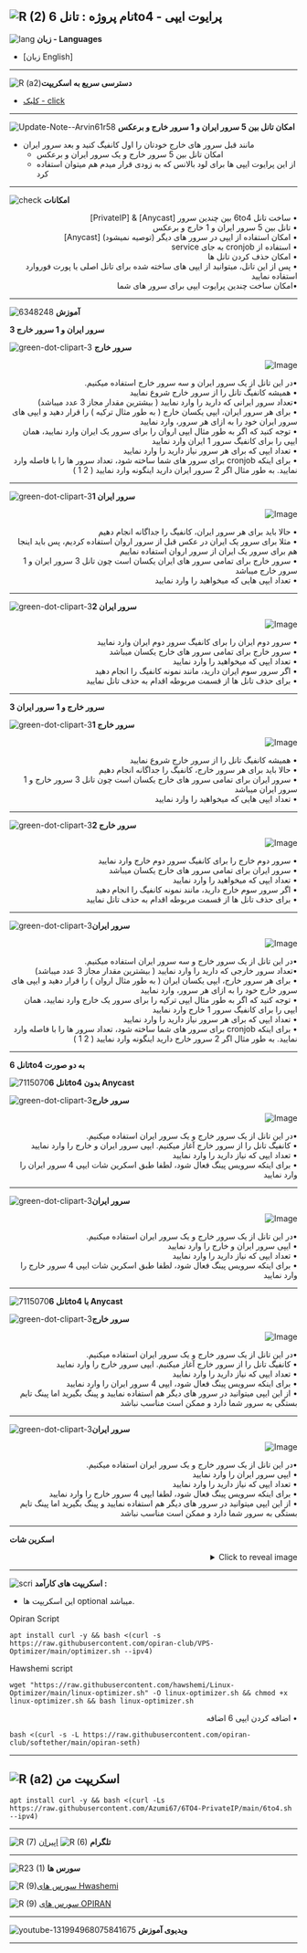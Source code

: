 ![R (2)](https://github.com/Azumi67/PrivateIP-Tunnel/assets/119934376/a064577c-9302-4f43-b3bf-3d4f84245a6f)
نام پروژه : تانل 6to4 - پرایوت ایپی
---------------------------------------------------------------
![lang](https://github.com/Azumi67/PrivateIP-Tunnel/assets/119934376/627ecb66-0445-4c15-b2a0-59e02c7f7e09)
**زبان - Languages**

- [زبان English]
------------------------
![R (a2)](https://github.com/Azumi67/6TO4-PrivateIP/assets/119934376/57a4c3f1-f637-4d4d-bec2-1de36206d136)**دسترسی سریع به اسکریپت**


- [کلیک - click](https://github.com/Azumi67/6TO4-PrivateIP/blob/main/README.md#%D8%A7%D8%B3%DA%A9%D8%B1%DB%8C%D9%BE%D8%AA-%D9%85%D9%86)
------------------------
![Update-Note--Arvin61r58](https://github.com/Azumi67/6TO4-PrivateIP/assets/119934376/abc423fc-f055-42e2-a60f-7b91e468fd04)  **امکان تانل بین 5 سرور ایران و 1 سرور خارج و برعکس**
- مانند قبل سرور های خارج خودتان را اول کانفیگ کنید و بعد سرور ایران
  - امکان تانل بین 5 سرور خارج و یک سرور ایران و برعکس
  - از این پرایوت ایپی ها برای لود بالانس که به زودی قرار میدم هم میتوان استفاده کرد
 
 ---------------------------------

![check](https://github.com/Azumi67/PrivateIP-Tunnel/assets/119934376/13de8d36-dcfe-498b-9d99-440049c0cf14)
**امکانات**
 <div dir="rtl">&bull; ساخت تانل 6to4 بین چندین سرور [Anycast] & [PrivateIP]</div>
 <div dir="rtl">&bull; تانل بین 5 سرور ایران و 1 خارج و برعکس</div>
 <div dir="rtl">&bull; امکان استفاده از ایپی در سرور های دیگر (توصیه نمیشود) [Anycast]</div>
 <div dir="rtl">&bull; استفاده از cronjob به جای service</div>
 <div dir="rtl">&bull; امکان  حذف کردن تانل ها</div>
 <div dir="rtl">&bull; پس از این تانل، میتوانید از ایپی های ساخته شده برای تانل اصلی یا پورت فوروارد استفاده نمایید</div>
 <div dir="rtl">&bull;امکان ساخت چندین پرایوت ایپی برای سرور های شما</div>
 
 ------------------------------------------------------
  
  ![6348248](https://github.com/Azumi67/PrivateIP-Tunnel/assets/119934376/398f8b07-65be-472e-9821-631f7b70f783)
**آموزش**

 

**3 سرور ایران و 1 سرور خارج**

![green-dot-clipart-3](https://github.com/Azumi67/6TO4-PrivateIP/assets/119934376/902a2efa-f48f-4048-bc2a-5be12143bef3) **سرور خارج**

 


 <p align="right">
  <img src="https://github.com/Azumi67/6TO4-PrivateIP/assets/119934376/eedfceb3-fe05-4772-a0c3-ec57fb6fc2e8" alt="Image" />
</p>
 <div dir="rtl">&bull;در این تانل از یک سرور ایران و سه سرور خارج استفاده میکنیم.  </div>
  <div dir="rtl">&bull; همیشه کانفیگ تانل را از سرور خارج شروع نمایید</div>
   <div dir="rtl">&bull;تعداد سرور ایرانی که دارید را وارد نمایید ( بیشترین مقدار مجاز 3 عدد میباشد) </div>
    <div dir="rtl">&bull; برای هر سرور ایران، ایپی یکسان خارج ( به طور مثال ترکیه ) را قرار دهید و ایپی های سرور ایران خود را به ازای هر سرور، وارد نمایید</div>
     <div dir="rtl">&bull; توجه کنید که اگر به طور مثال ایپی اروان را برای سرور یک ایران وارد نمایید، همان ایپی را برای کانفیگ سرور 1 ایران وارد نمایید</div>
      <div dir="rtl">&bull; تعداد ایپی که برای هر سرور نیاز دارید را وارد نمایید</div>
       <div dir="rtl">&bull; برای اینکه cronjob برای سرور های شما ساخته شود، تعداد سرور ها را با فاصله وارد نمایید. به طور مثال اگر 2 سرور ایران دارید اینگونه وارد نمایید ( 2 1 )</div>


----------------------

![green-dot-clipart-3](https://github.com/Azumi67/6TO4-PrivateIP/assets/119934376/49000de2-53b6-4c5c-888d-f1f397d77b92)**سرور ایران 1**


<p align="right">
  <img src="https://github.com/Azumi67/6TO4-PrivateIP/assets/119934376/143f1dd2-0c63-4f6a-9b40-0034eabefb35" alt="Image" />
</p>
 <div dir="rtl">&bull; حالا باید برای هر سرور ایران، کانفیگ را جداگانه انجام دهیم</div>
 <div dir="rtl">&bull; مثلا برای سرور یک ایران در عکس قبل از سرور اروان استفاده کردیم، پس باید اینجا هم برای سرور یک ایران از سرور اروان استفاده نماییم</div>
  <div dir="rtl">&bull; سرور خارج برای تمامی سرور های ایران یکسان است چون تانل 3 سرور ایران و 1 سرور خارج میباشد</div>
   <div dir="rtl">&bull; تعداد ایپی هایی که میخواهید را وارد نمایید</div>

--------------------------------------
![green-dot-clipart-3](https://github.com/Azumi67/6TO4-PrivateIP/assets/119934376/c14c77ec-dc4e-4c8a-bdc2-4dc4e42a1815)**سرور ایران 2**


<p align="right">
  <img src="https://github.com/Azumi67/6TO4-PrivateIP/assets/119934376/3bae7757-360b-4460-bd2b-adbbcfaad8d0" alt="Image" />
</p>
 <div dir="rtl">&bull; سرور دوم ایران را برای کانفیگ سرور دوم ایران وارد نمایید</div>
  <div dir="rtl">&bull; سرور خارج برای تمامی سرور های خارج یکسان میباشد</div>
   <div dir="rtl">&bull; تعداد ایپی که میخواهید را وارد نمایید</div>
    <div dir="rtl">&bull; اگر سرور سوم ایران دارید، مانند نمونه کانفیگ را انجام دهید</div>
     <div dir="rtl">&bull; برای حذف تانل ها از قسمت مربوطه اقدام به حذف تانل نمایید</div>


---------------------------------

**3 سرور خارج و 1 سرور ایران**

![green-dot-clipart-3](https://github.com/Azumi67/6TO4-PrivateIP/assets/119934376/2c1ae043-4bc5-4738-b1d4-6951c8fecbdc)**سرور خارج 1**



<p align="right">
  <img src="https://github.com/Azumi67/6TO4-PrivateIP/assets/119934376/b8f47148-227b-440d-8d7e-c782a6a61a78" alt="Image" />
</p>

<div dir="rtl">&bull; همیشه کانفیگ تانل را از سرور خارج شروع نمایید</div>
<div dir="rtl">&bull; حالا باید برای هر سرور خارج، کانفیگ را جداگانه انجام دهیم</div>
  <div dir="rtl">&bull; سرور ایران برای تمامی سرور های خارج یکسان است چون تانل 3 سرور خارج و 1 سرور ایران میباشد</div>
   <div dir="rtl">&bull; تعداد ایپی هایی که میخواهید را وارد نمایید</div>
 
------------------------------------------------------------------------------
![green-dot-clipart-3](https://github.com/Azumi67/6TO4-PrivateIP/assets/119934376/2c1ae043-4bc5-4738-b1d4-6951c8fecbdc)**سرور خارج 2**

<p align="right">
  <img src="https://github.com/Azumi67/6TO4-PrivateIP/assets/119934376/af8fd4f2-174b-4560-9875-ac33a5b5e6c5" alt="Image" />
</p>

 <div dir="rtl">&bull; سرور دوم خارج را برای کانفیگ سرور دوم خارج وارد نمایید</div>
  <div dir="rtl">&bull; سرور ایران برای تمامی سرور های خارج یکسان میباشد</div>
   <div dir="rtl">&bull; تعداد ایپی که میخواهید را وارد نمایید</div>
    <div dir="rtl">&bull; اگر سرور سوم خارج دارید، مانند نمونه کانفیگ را انجام دهید</div>
     <div dir="rtl">&bull; برای حذف تانل ها از قسمت مربوطه اقدام به حذف تانل نمایید</div>


---------------------------------------------------------------------------

![green-dot-clipart-3](https://github.com/Azumi67/6TO4-PrivateIP/assets/119934376/2e325267-240d-4e20-ba5a-ff408331d5a0)**سرور ایران**


  <p align="right">
  <img src="https://github.com/Azumi67/6TO4-PrivateIP/assets/119934376/6a683c0c-a602-44af-9085-5d0094b379ba" alt="Image" />
</p>
<div dir="rtl">&bull;در این تانل از یک سرور خارج و سه سرور ایران استفاده میکنیم.  </div>
   <div dir="rtl">&bull;تعداد سرور خارجی که دارید را وارد نمایید ( بیشترین مقدار مجاز 3 عدد میباشد) </div>
    <div dir="rtl">&bull; برای هر سرور خارج، ایپی یکسان ایران ( به طور مثال اروان ) را قرار دهید و ایپی های سرور خارج خود را به ازای هر سرور، وارد نمایید</div>
     <div dir="rtl">&bull; توجه کنید که اگر به طور مثال ایپی ترکیه را برای سرور یک خارج وارد نمایید، همان ایپی را برای کانفیگ سرور 1 خارج وارد نمایید</div>
      <div dir="rtl">&bull; تعداد ایپی که برای هر سرور نیاز دارید را وارد نمایید</div>
       <div dir="rtl">&bull; برای اینکه cronjob برای سرور های شما ساخته شود، تعداد سرور ها را با فاصله وارد نمایید. به طور مثال اگر 2 سرور خارج دارید اینگونه وارد نمایید ( 2 1 )</div>


-------------------------------
**تانل 6to4 به دو صورت**

![7115070](https://github.com/Azumi67/6TO4-PrivateIP/assets/119934376/cde3ca64-6750-48dc-8a60-001d44bbdd3d)**تانل 6to4 بدون Anycast**


![green-dot-clipart-3](https://github.com/Azumi67/6TO4-PrivateIP/assets/119934376/d30892cf-cd26-4695-886d-9a4a47ade691)**سرور خارج**

  <p align="right">
  <img src="https://github.com/Azumi67/6TO4-PrivateIP/assets/119934376/81a38493-7df2-46f5-b51b-fee1c7e03349" alt="Image" />
</p>
<div dir="rtl">&bull;در این تانل از یک سرور خارج و یک سرور ایران استفاده میکنیم.  </div>
   <div dir="rtl">&bull; کانفیگ تانل را از سرور خارج آغاز میکنیم. ایپی سرور ایران و خارج را وارد نمایید </div>
    <div dir="rtl">&bull; تعداد ایپی که نیاز دارید را وارد نمایید</div>
     <div dir="rtl">&bull; برای اینکه سرویس پینگ فعال شود، لطفا طبق اسکرین شات ایپی 4 سرور ایران را وارد نمایید</div>
    

----------------------------------------------------

![green-dot-clipart-3](https://github.com/Azumi67/6TO4-PrivateIP/assets/119934376/d30892cf-cd26-4695-886d-9a4a47ade691)**سرور ایران**


  <p align="right">
  <img src="https://github.com/Azumi67/6TO4-PrivateIP/assets/119934376/dae46cda-ae43-474a-b795-2772e355303f" alt="Image" />
</p>
<div dir="rtl">&bull;در این تانل از یک سرور خارج و یک سرور ایران استفاده میکنیم.  </div>
   <div dir="rtl">&bull; ایپی سرور ایران و خارج را وارد نمایید </div>
    <div dir="rtl">&bull; تعداد ایپی که نیاز دارید را وارد نمایید</div>
     <div dir="rtl">&bull; برای اینکه سرویس پینگ فعال شود، لطفا طبق اسکرین شات ایپی 4 سرور خارج را وارد نمایید</div>
    


-------------------------------
![7115070](https://github.com/Azumi67/6TO4-PrivateIP/assets/119934376/cde3ca64-6750-48dc-8a60-001d44bbdd3d)**تانل 6to4 با Anycast**

![green-dot-clipart-3](https://github.com/Azumi67/6TO4-PrivateIP/assets/119934376/d30892cf-cd26-4695-886d-9a4a47ade691)**سرور خارج**

  <p align="right">
  <img src="https://github.com/Azumi67/6TO4-PrivateIP/assets/119934376/fddfce1e-7e27-4d39-b3cb-38f5da53c798" alt="Image" />
</p>
<div dir="rtl">&bull;در این تانل از یک سرور خارج و یک سرور ایران استفاده میکنیم.  </div>
   <div dir="rtl">&bull; کانفیگ تانل را از سرور خارج آغاز میکنیم. ایپی سرور خارج را وارد نمایید </div>
    <div dir="rtl">&bull; تعداد ایپی که نیاز دارید را وارد نمایید</div>
     <div dir="rtl">&bull; برای اینکه سرویس پینگ فعال شود،  ایپی 4 سرور ایران را وارد نمایید</div>
    <div dir="rtl">&bull; از این ایپی میتوانید در سرور های دیگر هم استفاده نمایید و پینگ بگیرید اما پینگ تایم بستگی به سرور شما دارد و ممکن است مناسب نباشد</div>

----------------------------------------------------

![green-dot-clipart-3](https://github.com/Azumi67/6TO4-PrivateIP/assets/119934376/d30892cf-cd26-4695-886d-9a4a47ade691)**سرور ایران**


  <p align="right">
  <img src="https://github.com/Azumi67/6TO4-PrivateIP/assets/119934376/ae470272-77ee-439c-984e-d4e5b4ec6155" alt="Image" />
</p>
<div dir="rtl">&bull;در این تانل از یک سرور خارج و یک سرور ایران استفاده میکنیم.  </div>
   <div dir="rtl">&bull; ایپی سرور ایران را وارد نمایید </div>
    <div dir="rtl">&bull; تعداد ایپی که نیاز دارید را وارد نمایید</div>
     <div dir="rtl">&bull; برای اینکه سرویس پینگ فعال شود، لطفا ایپی 4 سرور خارج را وارد نمایید</div>
     <div dir="rtl">&bull; از این ایپی میتوانید در سرور های دیگر هم استفاده نمایید و پینگ بگیرید اما پینگ تایم بستگی به سرور شما دارد و ممکن است مناسب نباشد</div>


-------------------------------

**اسکرین شات**
<details>
  <summary align="right">Click to reveal image</summary>
  
  <p align="right">
    <img src="https://github.com/Azumi67/6TO4-PrivateIP/assets/119934376/bbc60d8e-0e86-4eb8-897d-e9f0f57306bc" alt="menu screen" />
  </p>
</details>


------------------------------------------
![scri](https://github.com/Azumi67/FRP-V2ray-Loadbalance/assets/119934376/cbfb72ac-eff1-46df-b5e5-a3930a4a6651)
**اسکریپت های کارآمد :**
- این اسکریپت ها optional میباشد.


 
 Opiran Script
```
apt install curl -y && bash <(curl -s https://raw.githubusercontent.com/opiran-club/VPS-Optimizer/main/optimizer.sh --ipv4)
```

Hawshemi script

```
wget "https://raw.githubusercontent.com/hawshemi/Linux-Optimizer/main/linux-optimizer.sh" -O linux-optimizer.sh && chmod +x linux-optimizer.sh && bash linux-optimizer.sh
```

<div dir="rtl">&bull; اضافه کردن ایپی 6 اضافه</div>
 
  
```
bash <(curl -s -L https://raw.githubusercontent.com/opiran-club/softether/main/opiran-seth)
```

-----------------------------------------------------
![R (a2)](https://github.com/Azumi67/PrivateIP-Tunnel/assets/119934376/716fd45e-635c-4796-b8cf-856024e5b2b2)
**اسکریپت من**
----------------


```
apt install curl -y && bash <(curl -Ls https://raw.githubusercontent.com/Azumi67/6TO4-PrivateIP/main/6to4.sh --ipv4)
```


---------------------------------------------
![R (7)](https://github.com/Azumi67/PrivateIP-Tunnel/assets/119934376/42c09cbb-2690-4343-963a-5deca12218c1)
**تلگرام** 
![R (6)](https://github.com/Azumi67/FRP-V2ray-Loadbalance/assets/119934376/f81bf6e1-cfed-4e24-b944-236f5c0b15d3) [اپیران](https://github.com/opiran-club)

---------------------------------
![R23 (1)](https://github.com/Azumi67/FRP-V2ray-Loadbalance/assets/119934376/18d12405-d354-48ac-9084-fff98d61d91c)
**سورس ها**

![R (9)](https://github.com/Azumi67/6TO4-GRE-IPIP-SIT/assets/119934376/4758a7da-ab54-4a0a-a5a6-5f895092f527)[سورس های Hwashemi](https://github.com/hawshemi/Linux-Optimizer)

![R (9)](https://github.com/Azumi67/FRP-V2ray-Loadbalance/assets/119934376/33388f7b-f1ab-4847-9e9b-e8b39d75deaa) [سورس های OPIRAN](https://github.com/opiran-club)


-----------------------------------------------------

![youtube-131994968075841675](https://github.com/Azumi67/FRP-V2ray-Loadbalance/assets/119934376/24202a92-aff2-4079-a6c2-9db14cd0ecd1)
**ویدیوی آموزش**

-----------------------------------------


